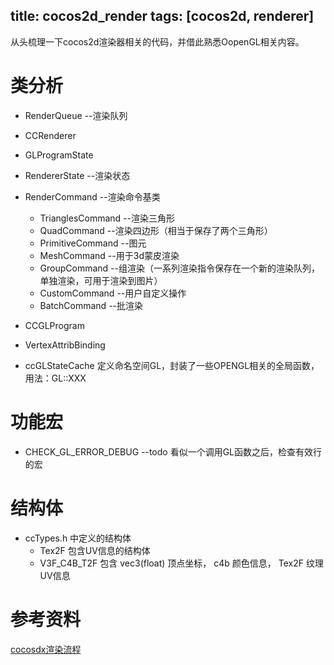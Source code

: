 title: cocos2d_render
tags: [cocos2d, renderer]
---

从头梳理一下cocos2d渲染器相关的代码，并借此熟悉OopenGL相关内容。

# 类分析
+ RenderQueue   --渲染队列
+ CCRenderer    
+ GLProgramState
+ RendererState     --渲染状态
+ RenderCommand     --渲染命令基类
    * TrianglesCommand			--渲染三角形
    * QuadCommand				--渲染四边形（相当于保存了两个三角形）
    * PrimitiveCommand			--图元
    * MeshCommand				--用于3d蒙皮渲染
    * GroupCommand				--组渲染（一系列渲染指令保存在一个新的渲染队列，单独渲染，可用于渲染到图片）
    * CustomCommand				--用户自定义操作		
    * BatchCommand				--批渲染
+ CCGLProgram
+ VertexAttribBinding


+ ccGLStateCache    定义命名空间GL，封装了一些OPENGL相关的全局函数， 用法：GL::XXX

# 功能宏
+ CHECK_GL_ERROR_DEBUG  --todo 看似一个调用GL函数之后，检查有效行的宏

# 结构体
+ ccTypes.h 中定义的结构体
    * Tex2F     包含UV信息的结构体
    * V3F_C4B_T2F  包含 vec3(float) 顶点坐标， c4b 颜色信息， Tex2F 纹理UV信息


# 参考资料
[cocosdx渲染流程](http://www.2cto.com/kf/201409/336234.html)


